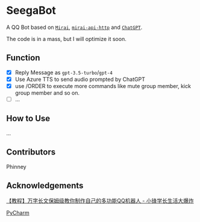# SeegaBot
A QQ Bot based on [`Mirai`](https://github.com/mamoe/mirai), [`mirai-api-http`](https://github.com/project-mirai/mirai-api-http) and [`ChatGPT`](https://platform.openai.com/docs/models).

The code is in a mass, but I will optimize it soon.

## Function
- [x] Reply Message as `gpt-3.5-turbo`/`gpt-4`
- [x] Use Azure TTS to send audio prompted by ChatGPT
- [x] use /ORDER to execute more commands like mute group member, kick group member and so on.
- [ ] ...

## How to Use
...

## Contributors
Phinney

## Acknowledgements

[【教程】万字长文保姆级教你制作自己的多功能QQ机器人 - 小锋学长生活大爆炸](http://xfxuezhang.cn/index.php/archives/418/)

[PyCharm](https://www.jetbrains.com/pycharm/)
